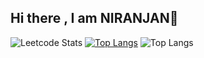 ## Hi there , I am NIRANJAN👋

![Leetcode Stats](https://leetcard.jacoblin.cool/_niranjan_?ext=heatmap)
[![Top Langs](https://github-readme-stats.vercel.app/api/top-langs/?username=Niranjanv2004&layout=donut)](https://github.com/anuraghazra/github-readme-stats)
![Top Langs](https://github-readme-stats.vercel.app/api/top-langs/?username=Niranjanv2004&layout=compact)
